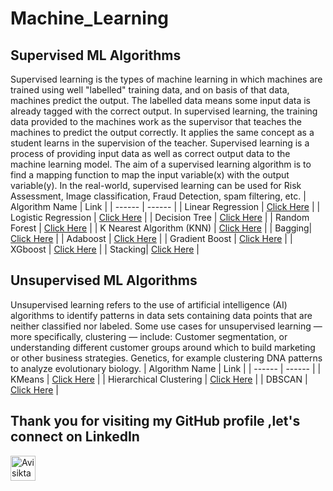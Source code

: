 # Machine_Learning



## Supervised ML Algorithms

Supervised learning is the types of machine learning in which machines are trained using well "labelled" training data, and on basis of that data, machines predict the output. The labelled data means some input data is already tagged with the correct output.
In supervised learning, the training data provided to the machines work as the supervisor that teaches the machines to predict the output correctly. It applies the same concept as a student learns in the supervision of the teacher.
Supervised learning is a process of providing input data as well as correct output data to the machine learning model. The aim of a supervised learning algorithm is to find a mapping function to map the input variable(x) with the output variable(y).
In the real-world, supervised learning can be used for Risk Assessment, Image classification, Fraud Detection, spam filtering, etc.
| Algorithm Name |    Link   |
| ------ | ------ |
| Linear Regression | [Click Here][LR] |
| Logistic Regression | [Click Here][LOR] |
| Decision Tree | [Click Here][DT] |
| Random Forest | [Click Here][RF] |
| K Nearest Algorithm (KNN) | [Click Here][KNN] |
| Bagging| [Click Here][BAGGING] |
| Adaboost | [Click Here][ADA] |
| Gradient Boost | [Click Here][GB] |
| XGboost | [Click Here][XG] |
| Stacking| [Click Here][STACK] |


   [LR]: <https://github.com/Avisikta-Majumdar/Machine_Learning/tree/main/Supervised%20Learing/Linear%20Regression>
   [LOR]: <https://github.com/Avisikta-Majumdar/Machine_Learning/tree/main/Supervised%20Learing/Logistic%20(Logit%20)%20Regression>
   [DT]: <https://github.com/Avisikta-Majumdar/Machine_Learning/tree/main/Supervised%20Learing/Decision%20Tree>
   [RF]: <https://github.com/Avisikta-Majumdar/Machine_Learning/tree/main/Supervised%20Learing/Random%20Forest>
   [KNN]: <https://github.com/Avisikta-Majumdar/Machine_Learning/tree/main/Supervised%20Learing/KNN>
   [BAGGING]: <https://github.com/Avisikta-Majumdar/Machine_Learning/tree/main/Supervised%20Learing/Bagging>
   [ADA]: <https://github.com/Avisikta-Majumdar/Machine_Learning/tree/main/Supervised%20Learing/AdaBoost>
   [GB]: <https://github.com/Avisikta-Majumdar/Machine_Learning/tree/main/Supervised%20Learing/Gradient%20Boost>
   [XG]: <https://github.com/Avisikta-Majumdar/Machine_Learning/tree/main/Supervised%20Learing/XGBoost>
   [STACK]: <https://github.com/Avisikta-Majumdar/Machine_Learning/tree/main/Supervised%20Learing/Stacking>

## Unsupervised ML Algorithms
Unsupervised learning refers to the use of artificial intelligence (AI) algorithms to identify patterns in data sets containing data points that are neither classified nor labeled.
Some use cases for unsupervised learning — more specifically, clustering — include: Customer segmentation, or understanding different customer groups around which to build marketing or other business strategies. Genetics, for example clustering DNA patterns to analyze evolutionary biology.
| Algorithm Name |    Link   |
| ------ | ------ |
| KMeans | [Click Here][kmean] |
| Hierarchical Clustering | [Click Here][Hierar] |
| DBSCAN | [Click Here][Dbscan] |



   [kmean]: <https://github.com/Avisikta-Majumdar/Machine_Learning/tree/main/Unsupervised%20ML/K-Means>
   [Hierar]: <https://github.com/Avisikta-Majumdar/Machine_Learning/tree/main/Unsupervised%20ML/Hierarchical%20Clustering>
   [Dbscan]: <https://github.com/Avisikta-Majumdar/Machine_Learning/tree/main/Unsupervised%20ML/DBSCAN>


## Thank you for visiting my GitHub profile ,let's connect on LinkedIn 

[<img align="left" alt="Avisikta Majumdar | LinkedIn" width="40px" src="https://img.icons8.com/color/48/000000/linkedin.png" />](https://www.linkedin.com/in/avisikta-majumdar/)
